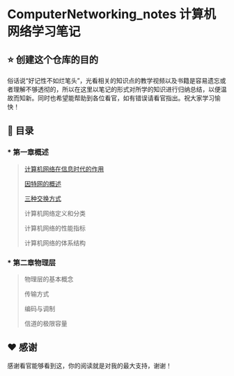 # ComputerNetworking_notes 计算机网络学习笔记

## ⭐️ 创建这个仓库的目的
俗话说“好记性不如烂笔头”，光看相关的知识点的教学视频以及书籍是容易遗忘或者理解不够透彻的，所以在这里以笔记的形式对所学的知识进行归纳总结，以便温故而知新。同时也希望能帮助到各位看官，如有错误请看官指出。祝大家学习愉快！

## 📖 目录
### *  第一章概述
  > [计算机网络在信息时代的作用](https://github.com/LFannn/ComputerNetworking_notes/blob/main/contents/%E7%AC%AC%E4%B8%80%E7%AB%A0/1.1%20%E8%AE%A1%E7%AE%97%E6%9C%BA%E7%BD%91%E7%BB%9C%E5%9C%A8%E4%BF%A1%E6%81%AF%E6%97%B6%E4%BB%A3%E7%9A%84%E4%BD%9C%E7%94%A8.md)
  > 
  > [因特网的概述](https://github.com/LFannn/ComputerNetworking_notes/blob/main/contents/%E7%AC%AC%E4%B8%80%E7%AB%A0/1.2%20%E5%9B%A0%E7%89%B9%E7%BD%91%E7%9A%84%E6%A6%82%E8%BF%B0.md)
  > 
  > [三种交换方式](https://github.com/LFannn/ComputerNetworking_notes/blob/main/contents/%E7%AC%AC%E4%B8%80%E7%AB%A0/1.3%20%E4%B8%89%E7%A7%8D%E4%BA%A4%E6%8D%A2%E6%96%B9%E5%BC%8F.md)
  > 
  > 计算机网络定义和分类
  > 
  > 计算机网络的性能指标
  > 
  > 计算机网络的体系结构

### *  第二章物理层
  > 物理层的基本概念
  > 
  > 传输方式
  > 
  > 编码与调制
  > 
  > 信道的极限容量


## ♥️ 感谢
感谢看官能够看到这，你的阅读就是对我的最大支持，谢谢！
